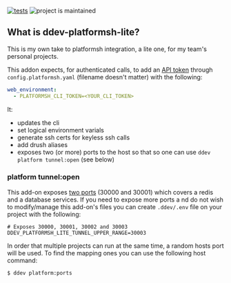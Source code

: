 [![tests](https://github.com/hanoii/ddev-platformsh-lite/actions/workflows/tests.yml/badge.svg)](https://github.com/hanoii/ddev-platformsh-lite/actions/workflows/tests.yml) ![project is maintained](https://img.shields.io/maintenance/yes/2023.svg)

## What is ddev-platformsh-lite?

This is my own take to platformsh integration, a lite one, for my team's personal
projects.

This addon expects, for authenticated calls, to add an 
[API token][platformsh-api-token] through `config.platformsh.yaml` 
(filename doesn't matter) with the following:

```yaml
web_environment:
  - PLATFORMSH_CLI_TOKEN=<YOUR_CLI_TOKEN>
```

[platformsh-api-token]: https://docs.platform.sh/administration/cli/api-tokens.html

It:

- updates the cli
- set logical environment varials
- generate ssh certs for keyless ssh calls
- add drush aliases
- exposes two (or more) ports to the host so that so one can use 
`ddev platform tunnel:open` (see below)

### platform tunnel:open

This add-on exposes [two ports](docker-compose.platformsh-lite.yaml) (30000 and 30001) 
which covers a redis and a database services. If you need to expose more ports a
nd do not wish to modify/manage this add-on's files you can create `.ddev/.env` 
file on your project with the following:

```
# Exposes 30000, 30001, 30002 and 30003
DDEV_PLATFORMSH_LITE_TUNNEL_UPPER_RANGE=30003
```

In order that multiple projects can run at the same time, a random hosts port 
will be used. To find the mapping ones you can use the following host command:

```
$ ddev platform:ports
```` 
